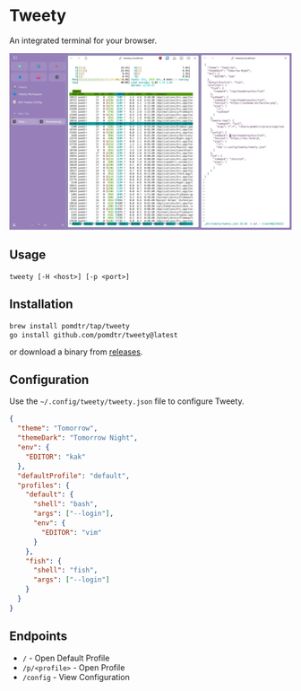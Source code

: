 # Tweety

An integrated terminal for your browser.

![Tweety](./media/screenshot.jpg)

## Usage

```
tweety [-H <host>] [-p <port>]
```

## Installation

```
brew install pomdtr/tap/tweety
go install github.com/pomdtr/tweety@latest
```

or download a binary from [releases](https://github.com/pomdtr/tweety/releases).

## Configuration

Use the `~/.config/tweety/tweety.json` file to configure Tweety.

```json
{
  "theme": "Tomorrow",
  "themeDark": "Tomorrow Night",
  "env": {
    "EDITOR": "kak"
  },
  "defaultProfile": "default",
  "profiles": {
    "default": {
      "shell": "bash",
      "args": ["--login"],
      "env": {
        "EDITOR": "vim"
      }
    },
    "fish": {
      "shell": "fish",
      "args": ["--login"]
    }
  }
}
```

## Endpoints

- `/` - Open Default Profile
- `/p/<profile>` - Open Profile
- `/config` - View Configuration
